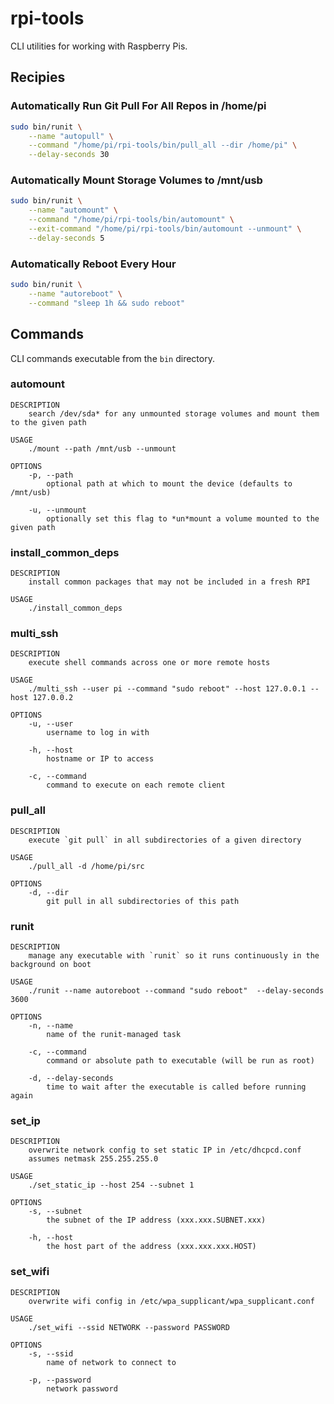 # rpi-tools
CLI utilities for working with Raspberry Pis.

## Recipies

### Automatically Run Git Pull For All Repos in /home/pi
```sh
sudo bin/runit \
    --name "autopull" \
    --command "/home/pi/rpi-tools/bin/pull_all --dir /home/pi" \
    --delay-seconds 30
```

### Automatically Mount Storage Volumes to /mnt/usb
```sh
sudo bin/runit \
    --name "automount" \
    --command "/home/pi/rpi-tools/bin/automount" \
    --exit-command "/home/pi/rpi-tools/bin/automount --unmount" \
    --delay-seconds 5
```

### Automatically Reboot Every Hour
```sh
sudo bin/runit \
    --name "autoreboot" \
    --command "sleep 1h && sudo reboot"
```

## Commands
CLI commands executable from the `bin` directory.

### automount
```
DESCRIPTION
    search /dev/sda* for any unmounted storage volumes and mount them to the given path

USAGE
    ./mount --path /mnt/usb --unmount

OPTIONS
    -p, --path
        optional path at which to mount the device (defaults to /mnt/usb)

    -u, --unmount
        optionally set this flag to *un*mount a volume mounted to the given path
```

### install_common_deps
```
DESCRIPTION
    install common packages that may not be included in a fresh RPI

USAGE
    ./install_common_deps
```

### multi_ssh
```
DESCRIPTION
    execute shell commands across one or more remote hosts

USAGE
    ./multi_ssh --user pi --command "sudo reboot" --host 127.0.0.1 --host 127.0.0.2

OPTIONS
    -u, --user
        username to log in with

    -h, --host
        hostname or IP to access
    
    -c, --command
        command to execute on each remote client
```

### pull_all
```
DESCRIPTION
    execute `git pull` in all subdirectories of a given directory

USAGE
    ./pull_all -d /home/pi/src

OPTIONS
    -d, --dir
        git pull in all subdirectories of this path
```

### runit
```
DESCRIPTION
    manage any executable with `runit` so it runs continuously in the background on boot

USAGE
    ./runit --name autoreboot --command "sudo reboot"  --delay-seconds 3600

OPTIONS
    -n, --name
        name of the runit-managed task

    -c, --command
        command or absolute path to executable (will be run as root)

    -d, --delay-seconds
        time to wait after the executable is called before running again
```

### set_ip
```
DESCRIPTION
    overwrite network config to set static IP in /etc/dhcpcd.conf
    assumes netmask 255.255.255.0

USAGE
    ./set_static_ip --host 254 --subnet 1

OPTIONS
    -s, --subnet
        the subnet of the IP address (xxx.xxx.SUBNET.xxx)
    
    -h, --host
        the host part of the address (xxx.xxx.xxx.HOST)
```

### set_wifi
```
DESCRIPTION
    overwrite wifi config in /etc/wpa_supplicant/wpa_supplicant.conf

USAGE
    ./set_wifi --ssid NETWORK --password PASSWORD

OPTIONS
    -s, --ssid
        name of network to connect to
    
    -p, --password
        network password
```